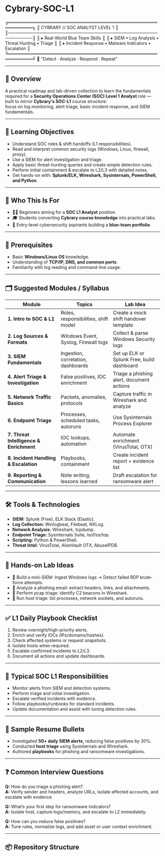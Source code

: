 # Cybrary-SOC-L1

╔══════════════════════════════════════════════════════════╗
║   CYBRARY // SOC ANALYST LEVEL 1                        ║
║──────────────────────────────────────────────────────────║
║  ▸ Real-World Blue Team Skills                          ║
║  ▸ SIEM • Log Analysis • Threat Hunting • Triage         ║
║  ▸ Incident Response • Malware Indicators • Escalation   ║
╚══════════════════════════════════════════════════════════╝
       🧩 "Detect · Analyze · Respond · Repeat"

---

## 📘 **Overview**
A practical roadmap and lab-driven collection to learn the fundamentals required for a **Security Operations Center (SOC) Level 1 Analyst** role — built to mirror **Cybrary's SOC-L1** course structure:  
focus on log monitoring, alert triage, basic incident response, and SIEM fundamentals.

---

## 🎯 **Learning Objectives**

- Understand SOC roles & shift handoffs (L1 responsibilities).  
- Read and interpret common security logs (Windows, Linux, firewall, proxy).  
- Use a SIEM for alert investigation and triage.  
- Apply basic threat-hunting queries and create simple detection rules.  
- Perform initial containment & escalate to L2/L3 with detailed notes.  
- Get hands-on with: **Splunk/ELK, Wireshark, Sysinternals, PowerShell, and Python**.

---

## 🧭 **Who This Is For**

- 🧑‍💻 Beginners aiming for a **SOC L1 Analyst** position.  
- 🎓 Students converting **Cybrary course knowledge** into practical labs.  
- 💼 Entry-level cybersecurity aspirants building a **blue-team portfolio**.

---

## 🔁 **Prerequisites**

- Basic **Windows/Linux OS** knowledge.  
- Understanding of **TCP/IP, DNS, and common ports**.  
- Familiarity with log reading and command-line usage.  

---

## 🗂️ **Suggested Modules / Syllabus**

| Module | Topics | Lab Idea |
|--------|---------|----------|
| **1. Intro to SOC & L1** | Roles, responsibilities, shift model | Create a mock shift handover template |
| **2. Log Sources & Formats** | Windows Event, Syslog, Firewall logs | Collect & parse Windows Security logs |
| **3. SIEM Fundamentals** | Ingestion, correlation, dashboards | Set up ELK or Splunk Free, build dashboard |
| **4. Alert Triage & Investigation** | False positives, IOC enrichment | Triage a phishing alert, document actions |
| **5. Network Traffic Basics** | Packets, anomalies, protocols | Capture traffic in Wireshark and analyze |
| **6. Endpoint Triage** | Processes, scheduled tasks, autoruns | Use Sysinternals Process Explorer |
| **7. Threat Intelligence & Enrichment** | IOC lookups, automation | Automate enrichment (VirusTotal, OTX) |
| **8. Incident Handling & Escalation** | Playbooks, containment | Create incident report + evidence list |
| **9. Reporting & Communication** | Note writing, lessons learned | Draft escalation for ransomware alert |

---

## 🛠️ **Tools & Technologies**

- **SIEM:** Splunk (Free), ELK Stack (Elastic).  
- **Log Collection:** Winlogbeat, Filebeat, NXLog.  
- **Network Analysis:** Wireshark, tcpdump.  
- **Endpoint Triage:** Sysinternals Suite, lsof/ss/top.  
- **Scripting:** Python & PowerShell.  
- **Threat Intel:** VirusTotal, AlienVault OTX, AbuseIPDB.  

---

## 🧪 **Hands-on Lab Ideas**

- 🧩 Build a mini-SIEM: Ingest Windows logs → Detect failed RDP brute-force attempts.  
- 🧩 Analyze a phishing email: extract headers, links, and attachments.  
- 🧩 Perform pcap triage: identify C2 beacons in Wireshark.  
- 🧩 Run host triage: list processes, network sockets, and autoruns.  

---

## ✅ **L1 Daily Playbook Checklist**

1. Review overnight/high-priority alerts.  
2. Enrich and verify IOCs (IPs/domains/hashes).  
3. Check affected systems or request snapshots.  
4. Isolate hosts when required.  
5. Escalate confirmed incidents to L2/L3.  
6. Document all actions and update dashboards.  

---

## 💼 **Typical SOC L1 Responsibilities**

- Monitor alerts from SIEM and detection systems.  
- Perform triage and initial investigation.  
- Escalate verified incidents with evidence.  
- Follow playbooks/runbooks for standard incidents.  
- Update documentation and assist with tuning detection rules.  

---

## 📝 **Sample Resume Bullets**

- Investigated **50+ daily SIEM alerts**, reducing false positives by 30%.  
- Conducted **host triage** using Sysinternals and Wireshark.  
- Authored **playbooks** for phishing and ransomware investigations.  

---

## ❓ **Common Interview Questions**

**Q:** How do you triage a phishing alert?  
**A:** Verify sender and headers, analyze URLs, isolate affected accounts, and escalate with evidence.  

**Q:** What’s your first step for ransomware indicators?  
**A:** Isolate host, capture logs/memory, and escalate to L2 immediately.  

**Q:** How can you reduce false positives?  
**A:** Tune rules, normalize logs, and add asset or user context enrichment.  

---

## 📦 **Repository Structure**



